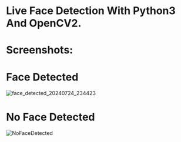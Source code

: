 # Live Face Detection With Python3 And OpenCV2.

# Screenshots:
# Face Detected
![face_detected_20240724_234423](https://github.com/user-attachments/assets/342d2ebd-253a-4648-9110-43873fcd5eaa)

# No Face Detected
![NoFaceDetected](https://github.com/user-attachments/assets/4f7d819a-8476-4bf4-9d71-fbc697bad875)

